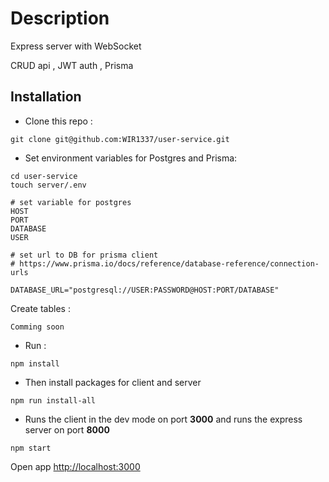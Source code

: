 # Description
Express server with WebSocket

CRUD api , JWT auth , Prisma 

## Installation
- Clone this repo :
```ssh
git clone git@github.com:WIR1337/user-service.git
```
- Set environment variables for Postgres and Prisma:
```ssh
cd user-service
touch server/.env

# set variable for postgres
HOST
PORT
DATABASE
USER

# set url to DB for prisma client
# https://www.prisma.io/docs/reference/database-reference/connection-urls

DATABASE_URL="postgresql://USER:PASSWORD@HOST:PORT/DATABASE"
```
Create tables :

```ssh
Comming soon

```


- Run :
```ssh
npm install
```
- Then install packages for client and server
```ssh
npm run install-all
```
- Runs the client in the dev mode on port **3000** and runs the express server on port **8000**
```ssh
npm start
```
Open app [http://localhost:3000](http://localhost:3000)
